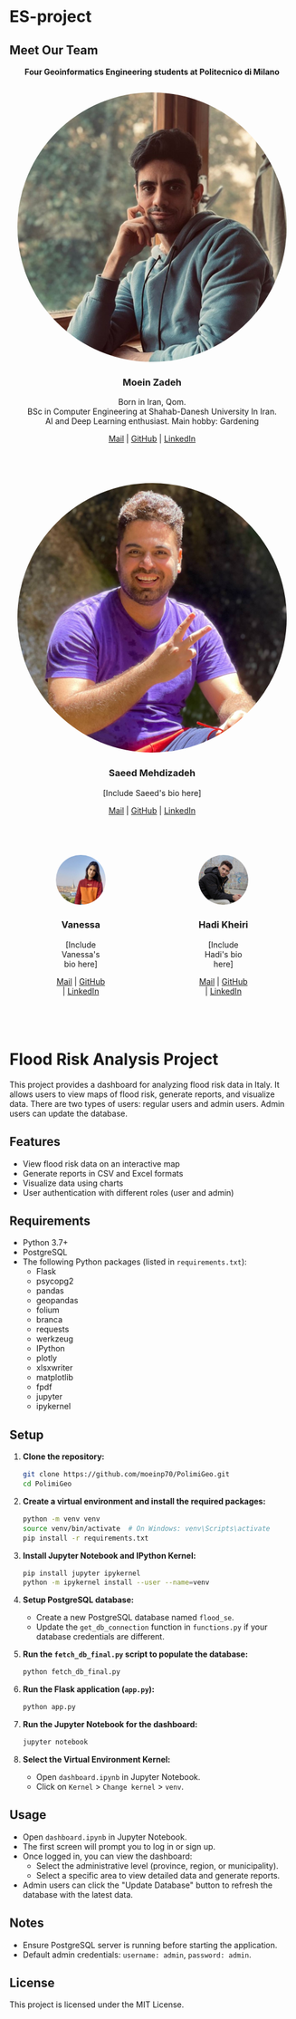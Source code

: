 # ES-project


## Meet Our Team

<p align="center">
    <strong>Four Geoinformatics Engineering students at Politecnico di Milano</strong>
</p>

<div style="display: flex; justify-content: space-around; flex-wrap: wrap; text-align: center;">
    <div style="flex: 10% 0 23%; box-sizing: border-box; padding: 1em; margin-bottom: 2em;">
        <img src="images/moein.jpg" alt="Moein Zadeh" style="width: 100%; border-radius: 50%;" />
        <h3>Moein Zadeh</h3>
        <p>
            Born in Iran, Qom.<br>
            BSc in Computer Engineering at Shahab-Danesh University In Iran.<br>
            AI and Deep Learning enthusiast. Main hobby: Gardening
        </p>
        <p>
            <a href="mailto:seyed.peyghambar@mail.polimi.it"><i class="fas fa-envelope"></i> Mail</a> |
            <a href="https://github.com/moeinp70"><i class="fab fa-github"></i> GitHub</a> |
            <a href="https://www.linkedin.com/in/moein-peyghambarzadeh/"><i class="fab fa-linkedin"></i> LinkedIn</a>
        </p>
    </div>
    <div style="flex: 10% 0 23%; box-sizing: border-box; padding: 1em; margin-bottom: 2em;">
        <img src="images/saeid.jpg" alt="Saeed Mehdizadeh" style="width: 100%; border-radius: 50%;" />
        <h3>Saeed Mehdizadeh</h3>
        <p>[Include Saeed's bio here]</p>
        <p>
            <a href="mailto:saeed.mehdizadeh@mail.polimi.it"><i class="fas fa-envelope"></i> Mail</a> |
            <a href="https://github.com/saeedmehdizadeh"><i class="fab fa-github"></i> GitHub</a> |
            <a href="https://www.linkedin.com/in/saeed-mehdizadeh/"><i class="fab fa-linkedin"></i> LinkedIn</a>
        </p>
    </div>
    <div style="flex: 0 0 23%; box-sizing: border-box; padding: 1em; margin-bottom: 2em;">
        <img src="images/vanessa.jpg" alt="Vanessa" style="width: 100%; border-radius: 50%;" />
        <h3>Vanessa</h3>
        <p>[Include Vanessa's bio here]</p>
        <p>
            <a href="mailto:vanessa@mail.polimi.it"><i class="fas fa-envelope"></i> Mail</a> |
            <a href="https://github.com/vanessa"><i class="fab fa-github"></i> GitHub</a> |
            <a href="https://www.linkedin.com/in/vanessa/"><i class="fab fa-linkedin"></i> LinkedIn</a>
        </p>
    </div>
    <div style="flex: 0 0 23%; box-sizing: border-box; padding: 1em; margin-bottom: 2em;">
        <img src="images/hadi.jpg" alt="Hadi Kheiri" style="width: 100%; border-radius: 50%;" />
        <h3>Hadi Kheiri</h3>
        <p>[Include Hadi's bio here]</p>
        <p>
            <a href="mailto:hadi.kheiri@mail.polimi.it"><i class="fas fa-envelope"></i> Mail</a> |
            <a href="https://github.com/hadi.kheiri"><i class="fab fa-github"></i> GitHub</a> |
            <a href="https://www.linkedin.com/in/hadi-kheiri/"><i class="fab fa-linkedin"></i> LinkedIn</a>
        </p>
    </div>
</div>


# Flood Risk Analysis Project

This project provides a dashboard for analyzing flood risk data in Italy. It allows users to view maps of flood risk, generate reports, and visualize data. There are two types of users: regular users and admin users. Admin users can update the database.

## Features

- View flood risk data on an interactive map
- Generate reports in CSV and Excel formats
- Visualize data using charts
- User authentication with different roles (user and admin)

## Requirements

- Python 3.7+
- PostgreSQL
- The following Python packages (listed in `requirements.txt`):
  - Flask
  - psycopg2
  - pandas
  - geopandas
  - folium
  - branca
  - requests
  - werkzeug
  - IPython
  - plotly
  - xlsxwriter
  - matplotlib
  - fpdf
  - jupyter
  - ipykernel

## Setup

1. **Clone the repository:**

    ```bash
    git clone https://github.com/moeinp70/PolimiGeo.git
    cd PolimiGeo
    ```

2. **Create a virtual environment and install the required packages:**

    ```bash
    python -m venv venv
    source venv/bin/activate  # On Windows: venv\Scripts\activate
    pip install -r requirements.txt
    ```

3. **Install Jupyter Notebook and IPython Kernel:**

    ```bash
    pip install jupyter ipykernel
    python -m ipykernel install --user --name=venv
    ```

4. **Setup PostgreSQL database:**

    - Create a new PostgreSQL database named `flood_se`.
    - Update the `get_db_connection` function in `functions.py` if your database credentials are different.

5. **Run the `fetch_db_final.py` script to populate the database:**

    ```bash
    python fetch_db_final.py
    ```

6. **Run the Flask application (`app.py`):**

    ```bash
    python app.py
    ```

7. **Run the Jupyter Notebook for the dashboard:**

    ```bash
    jupyter notebook
    ```

8. **Select the Virtual Environment Kernel:**

    - Open `dashboard.ipynb` in Jupyter Notebook.
    - Click on `Kernel` > `Change kernel` > `venv`.

## Usage

- Open `dashboard.ipynb` in Jupyter Notebook.
- The first screen will prompt you to log in or sign up.
- Once logged in, you can view the dashboard:
  - Select the administrative level (province, region, or municipality).
  - Select a specific area to view detailed data and generate reports.
- Admin users can click the "Update Database" button to refresh the database with the latest data.

## Notes

- Ensure PostgreSQL server is running before starting the application.
- Default admin credentials: `username: admin`, `password: admin`.

## License

This project is licensed under the MIT License.
